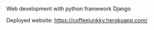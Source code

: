 Web development with python framework Django

Deployed website: https://coffeejunkky.herokuapp.com/
